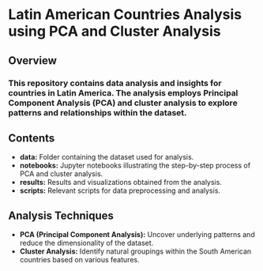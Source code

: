 # Latin American Countries Analysis using PCA and Cluster Analysis

## Overview

### This repository contains data analysis and insights for countries in Latin America. The analysis employs Principal Component Analysis (PCA) and cluster analysis to explore patterns and relationships within the dataset.

## Contents

- **data:** Folder containing the dataset used for analysis.
- **notebooks:** Jupyter notebooks illustrating the step-by-step process of PCA and cluster analysis.
- **results:** Results and visualizations obtained from the analysis.
- **scripts:** Relevant scripts for data preprocessing and analysis.

## Analysis Techniques

- **PCA (Principal Component Analysis):** Uncover underlying patterns and reduce the dimensionality of the dataset.
- **Cluster Analysis:** Identify natural groupings within the South American countries based on various features.




